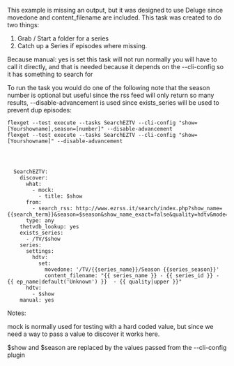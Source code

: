 This example is missing an output, but it was designed to use Deluge since movedone and content_filename are included.
This task was created to do two things:
1. Grab / Start a folder for a series
2. Catch up a Series if episodes where missing.

Because manual: yes is set this task will not run normally you will have to call it directly, and that is needed because it depends on the --cli-config so it has something to search for

To run the task you would do one of the following note that the season number is optional but useful since the rss feed will only return so many results, --disable-advancement is used since exists_series will be used to prevent dup episodes:


    flexget --test execute --tasks SearchEZTV --cli-config "show=[Yourshowname],season=[number]" --disable-advancement
    flexget --test execute --tasks SearchEZTV --cli-config "show=[Yourshowname]" --disable-advancement




      SearchEZTV:
        discover:
          what:
            - mock: 
              - title: $show
          from:
            - search_rss: http://www.ezrss.it/search/index.php?show_name={{search_term}}&season=$season&show_name_exact=false&quality=hdtv&mode=rss
          type: any
        thetvdb_lookup: yes
        exists_series:
          - /TV/$show
        series:
          settings:
            hdtv:
              set:
                movedone: '/TV/{{series_name}}/Season {{series_season}}'
                content_filename: "{{ series_name }} - {{ series_id }} - {{ ep_name|default('Unknown') }}  - {{ quality|upper }}"
          hdtv:
            - $show
        manual: yes


Notes:

mock is normally used for testing with a hard coded value, but since we need a way to pass a value to discover it works here.

$show and $season are replaced by the values passed from the --cli-config plugin
